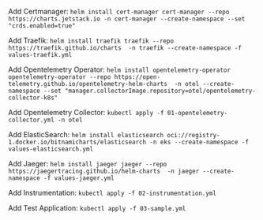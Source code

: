 Add Certmanager:
`helm install cert-manager cert-manager --repo https://charts.jetstack.io -n cert-manager --create-namespace --set "crds.enabled=true"`

Add Traefik:
`helm install traefik traefik --repo https://traefik.github.io/charts  -n traefik --create-namespace -f values-traefik.yml`

Add Opentelemetry Operator:
`helm install opentelemetry-operator opentelemetry-operator --repo https://open-telemetry.github.io/opentelemetry-helm-charts  -n otel --create-namespace --set "manager.collectorImage.repository=otel/opentelemetry-collector-k8s"`

Add Opentelemetry Collector:
`kubectl apply -f 01-opentelemetry-collector.yml -n otel`

Add ElasticSearch:
`helm install elasticsearch oci://registry-1.docker.io/bitnamicharts/elasticsearch -n eks --create-namespace -f values-elasticsearch.yml`

Add Jaeger:
`helm install jaeger jaeger --repo https://jaegertracing.github.io/helm-charts  -n jaeger --create-namespace -f values-jaeger.yml`

Add Instrumentation:
`kubectl apply -f 02-instrumentation.yml`

Add Test Application:
`kubectl apply -f 03-sample.yml`
